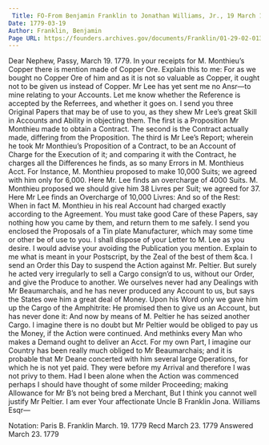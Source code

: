 ```yaml
---
 Title: FO-From Benjamin Franklin to Jonathan Williams, Jr., 19 March 1779
Date: 1779-03-19
Author: Franklin, Benjamin
Page URL: https://founders.archives.gov/documents/Franklin/01-29-02-0133
---
```


Dear Nephew,
Passy, March 19. 1779.
In your receipts for M. Monthieu’s Copper there is mention made of Copper Ore. Explain this to me: For as we bought no Copper Ore of him and as it is not so valuable as Copper, it ought not to be given us instead of Copper.
Mr Lee has yet sent me no Ansr—to mine relating to your Accounts. Let me know whether the Reference is accepted by the Referrees, and whether it goes on. I send you three Original Papers that may be of use to you, as they shew Mr Lee’s great Skill in Accounts and Ability in objecting them. The first is a Proposition Mr Monthieu made to obtain a Contract. The second is the Contract actually made, differing from the Proposition. The third is Mr Lee’s Report; wherein he took Mr Monthieu’s Proposition of a Contract, to be an Account of Charge for the Execution of it; and comparing it with the Contract, he charges all the Differences he finds, as so many Errors in M. Monthieus Acct. For Instance, M. Monthieu proposed to make 10,000 Suits; we agreed with him only for 6,000. Here Mr. Lee finds an overcharge of 4000 Suits. M. Monthieu proposed we should give him 38 Livres per Suit; we agreed for 37. Here Mr Lee finds an Overcharge of 10,000 Livres: And so of the Rest: When in fact M. Monthieu in his real Account had charged exactly according to the Agreement. You must take good Care of these Papers, say nothing how you came by them, and return them to me safely. I send you enclosed the Proposals of a Tin plate Manufacturer, which may some time or other be of use to you.
I shall dispose of your Letter to M. Lee as you desire. I would advise your avoiding the Publication you mention.
Explain to me what is meant in your Postscript, by the Zeal of the best of them &ca.
I send an Order this Day to suspend the Action against Mr. Peltier. But surely he acted very irregularly to sell a Cargo consign’d to us, without our Order, and give the Produce to another. We ourselves never had any Dealings with Mr Beaumarchais, and he has never produced any Account to us, but says the States owe him a great deal of Money. Upon his Word only we gave him up the Cargo of the Amphitrite: He promised then to give us an Account, but has never done it: And now by means of M. Peltier he has seized another Cargo. I imagine there is no doubt but Mr Peltier would be obliged to pay us the Money, if the Action were continued. And methinks every Man who makes a Demand ought to deliver an Acct. For my own Part, I imagine our Country has been really much obliged to Mr Beaumarchais; and it is probable that Mr Deane concerted with him several large Operations, for which he is not yet paid. They were before my Arrival and therefore I was not privy to them. Had I been alone when the Action was commenced perhaps I should have thought of some milder Proceeding; making Allowance for Mr B’s not being bred a Merchant, But I think you cannot well justify Mr Peltier. I am ever Your affectionate Uncle
B Franklin
Jona. Williams Esqr—
 
Notation: Paris B. Franklin March. 19. 1779 Recd March 23. 1779 Answered March 23. 1779

